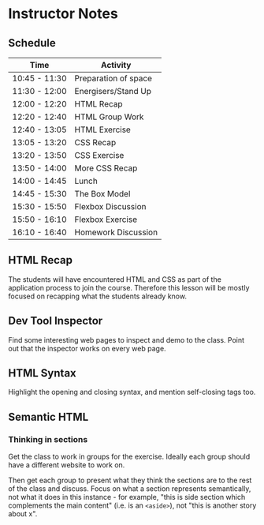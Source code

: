 # Instructor Notes

## Schedule

| Time | Activity |
|------|----------|
| 10:45 - 11:30 | Preparation of space |
| 11:30 - 12:00 | Energisers/Stand Up |
| 12:00 - 12:20 | HTML Recap |
| 12:20 - 12:40 | HTML Group Work |
| 12:40 - 13:05 | HTML Exercise |
| 13:05 - 13:20 | CSS Recap |
| 13:20 - 13:50 | CSS Exercise |
| 13:50 - 14:00 | More CSS Recap |
| 14:00 - 14:45 | Lunch |
| 14:45 - 15:30 | The Box Model |
| 15:30 - 15:50 | Flexbox Discussion |
| 15:50 - 16:10 | Flexbox Exercise |
| 16:10 - 16:40 | Homework Discussion |

## HTML Recap

The students will have encountered HTML and CSS as part of the application process to join the course. Therefore this lesson will be mostly focused on recapping what the students already know.

## Dev Tool Inspector

Find some interesting web pages to inspect and demo to the class. Point out that the inspector works on every web page.

## HTML Syntax

Highlight the opening and closing syntax, and mention self-closing tags too.

## Semantic HTML

### Thinking in sections

Get the class to work in groups for the exercise. Ideally each group should have a different website to work on.

Then get each group to present what they think the sections are to the rest of the class and discuss. Focus on what a section represents semantically, not what it does in this instance - for example, "this is side section which complements the main content" (i.e. is an `<aside>`), not "this is another story about x".
